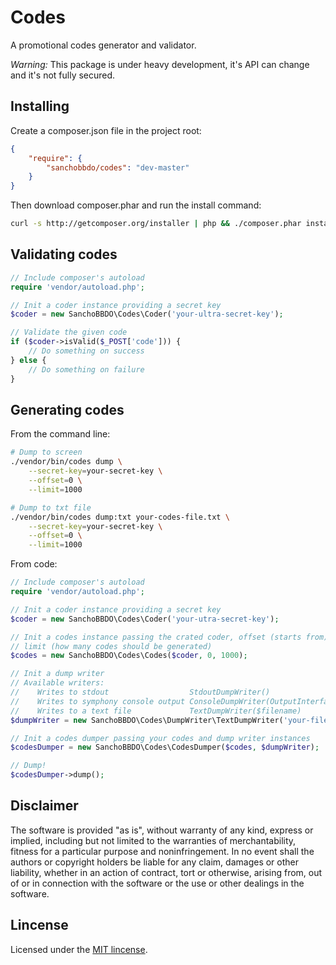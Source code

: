 Codes
=====

A promotional codes generator and validator.

*Warning:* This package is under heavy development, it's API can change and
it's not fully secured.

Installing
----------

Create a composer.json file in the project root:

```json
{
    "require": {
        "sanchobbdo/codes": "dev-master"
    }
}
```

Then download composer.phar and run the install command:

```bash
curl -s http://getcomposer.org/installer | php && ./composer.phar install
```

Validating codes
----------------

```php
// Include composer's autoload
require 'vendor/autoload.php';

// Init a coder instance providing a secret key
$coder = new SanchoBBDO\Codes\Coder('your-ultra-secret-key');

// Validate the given code
if ($coder->isValid($_POST['code'])) {
    // Do something on success
} else {
    // Do something on failure
}
```

Generating codes
----------------

From the command line:

```bash
# Dump to screen
./vendor/bin/codes dump \
    --secret-key=your-secret-key \
    --offset=0 \
    --limit=1000

# Dump to txt file
./vendor/bin/codes dump:txt your-codes-file.txt \
    --secret-key=your-secret-key \
    --offset=0 \
    --limit=1000
```

From code:

```php
// Include composer's autoload
require 'vendor/autoload.php';

// Init a coder instance providing a secret key
$coder = new SanchoBBDO\Codes\Coder('your-utra-secret-key');

// Init a codes instance passing the crated coder, offset (starts from) and
// limit (how many codes should be generated)
$codes = new SanchoBBDO\Codes\Codes($coder, 0, 1000);

// Init a dump writer
// Available writers:
//    Writes to stdout                  StdoutDumpWriter()
//    Writes to symphony console output ConsoleDumpWriter(OutputInterface $oi)
//    Writes to a text file             TextDumpWriter($filename)
$dumpWriter = new SanchoBBDO\Codes\DumpWriter\TextDumpWriter('your-file.txt');

// Init a codes dumper passing your codes and dump writer instances
$codesDumper = new SanchoBBDO\Codes\CodesDumper($codes, $dumpWriter);

// Dump!
$codesDumper->dump();
```

Disclaimer
----------

The software is provided "as is", without warranty of any kind, express or
implied, including but not limited to the warranties of merchantability,
fitness for a particular purpose and noninfringement. In no event shall the
authors or copyright holders be liable for any claim, damages or other
liability, whether in an action of contract, tort or otherwise, arising from,
out of or in connection with the software or the use or other dealings in the
software.

Lincense
--------

Licensed under the [MIT lincense](http://opensource.org/licenses/MIT).
